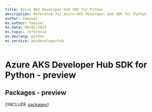 ```yaml
---
title: Azure AKS Developer Hub SDK for Python
description: Reference for Azure AKS Developer Hub SDK for Python
author: lmazuel
ms.author: lmazuel
ms.data: 09/01/2023
ms.topic: reference
ms.devlang: python
ms.service: aksdeveloperhub
---
```

# Azure AKS Developer Hub SDK for Python - preview
## Packages - preview
[!INCLUDE [packages](aks-developer-hub-index.md)]